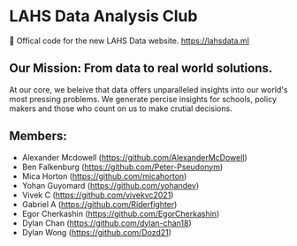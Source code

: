 # LAHS Data Analysis Club
:gem: Offical code for the new LAHS Data website. https://lahsdata.ml

## Our Mission: From data to real world solutions.
At our core, we beleive that data offers unparalleled insights into our world's most pressing problems. We generate percise insights for schools, policy makers and those who count on us to make crutial decisions.

## Members:
- Alexander Mcdowell  (https://github.com/AlexanderMcDowell)
- Ben Falkenburg  (https://github.com/Peter-Pseudonym)
- Mica Horton  (https://github.com/micahorton)
- Yohan Guyomard  (https://github.com/yohandev)
- Vivek C  (https://github.com/vivekvc2021)
- Gabriel A  (https://github.com/Riderfighter)
- Egor Cherkashin  (https://github.com/EgorCherkashin)
- Dylan Chan  (https://github.com/dylan-chan18)
- Dylan Wong (https://github.com/Dozd21)

